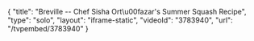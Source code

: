 {
    "title": "Breville -- Chef Sisha Ort\u00fazar's Summer Squash Recipe",
    "type": "solo",
    "layout": "iframe-static",
    "videoId": "3783940",
    "url": "\/tvpembed\/3783940"
}
